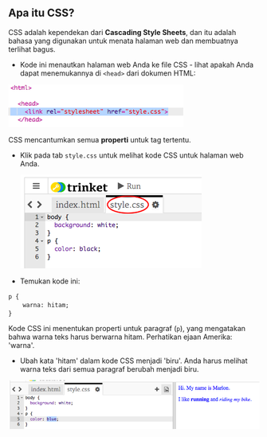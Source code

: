 ## Apa itu CSS?

CSS adalah kependekan dari **Cascading Style Sheets**, dan itu adalah bahasa yang digunakan untuk menata halaman web dan membuatnya terlihat bagus.

+ Kode ini menautkan halaman web Anda ke file CSS - lihat apakah Anda dapat menemukannya di `<head>` dari dokumen HTML:

![tangkapan layar](images/birthday-css-link.png)

CSS mencantumkan semua **properti** untuk tag tertentu.

+ Klik pada tab `style.css` untuk melihat kode CSS untuk halaman web Anda.
    
    ![tangkapan layar](images/birthday-css-tab.png)

+ Temukan kode ini:

```html
p {
    warna: hitam;
}
```

Kode CSS ini menentukan properti untuk paragraf (`p`), yang mengatakan bahwa warna teks harus berwarna hitam. Perhatikan ejaan Amerika: 'warna'.

+ Ubah kata 'hitam' dalam kode CSS menjadi 'biru'. Anda harus melihat warna teks dari semua paragraf berubah menjadi biru.

![tangkapan layar](images/birthday-edit-css.png)